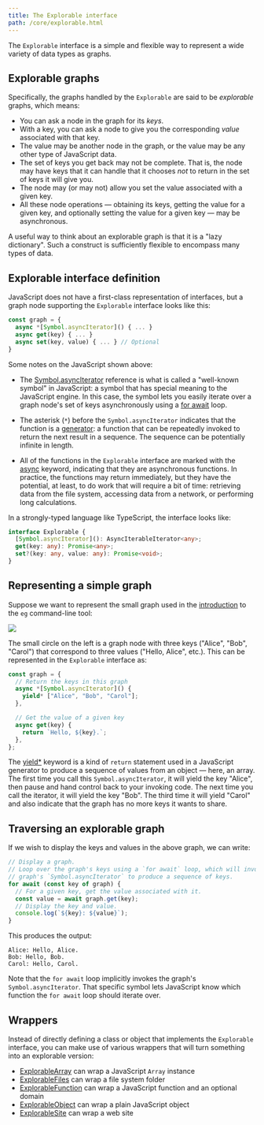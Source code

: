 ```yaml
---
title: The Explorable interface
path: /core/explorable.html
---
```


The `Explorable` interface is a simple and flexible way to represent a wide variety of data types as graphs.

## Explorable graphs

Specifically, the graphs handled by the `Explorable` are said to be _explorable_ graphs, which means:

- You can ask a node in the graph for its _keys_.
- With a key, you can ask a node to give you the corresponding _value_ associated with that key.
- The value may be another node in the graph, or the value may be any other type of JavaScript data.
- The set of keys you get back may not be complete. That is, the node may have keys that it can handle that it chooses _not_ to return in the set of keys it will give you.
- The node may (or may not) allow you set the value associated with a given key.
- All these node operations — obtaining its keys, getting the value for a given key, and optionally setting the value for a given key — may be asynchronous.

A useful way to think about an explorable graph is that it is a "lazy dictionary". Such a construct is sufficiently flexible to encompass many types of data.

## Explorable interface definition

JavaScript does not have a first-class representation of interfaces, but a graph node supporting the `Explorable` interface looks like this:

```js
const graph = {
  async *[Symbol.asyncIterator]() { ... }
  async get(key) { ... }
  async set(key, value) { ... } // Optional
}
```

Some notes on the JavaScript shown above:

- The [Symbol.asyncIterator](https://developer.mozilla.org/en-US/docs/Web/JavaScript/Reference/Global_Objects/Symbol/asyncIterator) reference is what is called a "well-known symbol" in JavaScript: a symbol that has special meaning to the JavaScript engine. In this case, the symbol lets you easily iterate over a graph node's set of keys asynchronously using a [for await](https://developer.mozilla.org/en-US/docs/Web/JavaScript/Reference/Statements/for-await...of) loop.

- The asterisk (`*`) before the `Symbol.asyncIterator` indicates that the function is a [generator](https://developer.mozilla.org/en-US/docs/Web/JavaScript/Reference/Global_Objects/Generator): a function that can be repeatedly invoked to return the next result in a sequence. The sequence can be potentially infinite in length.

- All of the functions in the `Explorable` interface are marked with the [async](https://developer.mozilla.org/en-US/docs/Web/JavaScript/Reference/Statements/async_function) keyword, indicating that they are asynchronous functions. In practice, the functions may return immediately, but they have the potential, at least, to do work that will require a bit of time: retrieving data from the file system, accessing data from a network, or performing long calculations.

In a strongly-typed language like TypeScript, the interface looks like:

```ts
interface Explorable {
  [Symbol.asyncIterator](): AsyncIterableIterator<any>;
  get(key: any): Promise<any>;
  set?(key: any, value: any): Promise<void>;
}
```

## Representing a simple graph

Suppose we want to represent the small graph used in the [introduction](/eg/intro.md) to the `eg` command-line tool:

![](/eg/greetings.svg)

The small circle on the left is a graph node with three keys ("Alice", "Bob", "Carol") that correspond to three values ("Hello, Alice", etc.). This can be represented in the `Explorable` interface as:

```js
const graph = {
  // Return the keys in this graph
  async *[Symbol.asyncIterator]() {
    yield* ["Alice", "Bob", "Carol"];
  },

  // Get the value of a given key
  async get(key) {
    return `Hello, ${key}.`;
  },
};
```

The [yield\*](https://developer.mozilla.org/en-US/docs/Web/JavaScript/Reference/Operators/yield*) keyword is a kind of `return` statement used in a JavaScript generator to produce a sequence of values from an object — here, an array. The first time you call this `Symbol.asyncIterator`, it will yield the key "Alice", then pause and hand control back to your invoking code. The next time you call the iterator, it will yield the key "Bob". The third time it will yield "Carol" and also indicate that the graph has no more keys it wants to share.

## Traversing an explorable graph

If we wish to display the keys and values in the above graph, we can write:

```js
// Display a graph.
// Loop over the graph's keys using a `for await` loop, which will invoke the
// graph's `Symbol.asyncIterator` to produce a sequence of keys.
for await (const key of graph) {
  // For a given key, get the value associated with it.
  const value = await graph.get(key);
  // Display the key and value.
  console.log(`${key}: ${value}`);
}
```

This produces the output:

```console
Alice: Hello, Alice.
Bob: Hello, Bob.
Carol: Hello, Carol.
```

Note that the `for await` loop implicitly invokes the graph's `Symbol.asyncIterator`. That specific symbol lets JavaScript know which function the `for await` loop should iterate over.

## Wrappers

Instead of directly defining a class or object that implements the `Explorable` interface, you can make use of various wrappers that will turn something into an explorable version:

- [ExplorableArray](ExplorableArray.html) can wrap a JavaScript `Array` instance
- [ExplorableFiles](ExplorableFiles.html) can wrap a file system folder
- [ExplorableFunction](ExplorableFunctions.html) can wrap a JavaScript function and an optional domain
- [ExplorableObject](ExplorableObject.html) can wrap a plain JavaScript object
- [ExplorableSite](ExplorableSite.html) can wrap a web site
